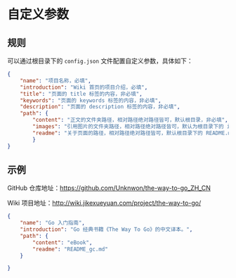# 自定义参数

## 规则

可以通过根目录下的 `config.json` 文件配置自定义参数，具体如下：

```json
{
	"name": "项目名称，必填",
	"introduction": "Wiki 首页的项目介绍，必填",
	"title": "页面的 title 标签的内容，非必填",
	"keywords": "页面的 keywords 标签的内容，非必填",
	"description": "页面的 description 标签的内容，非必填",
	"path": {
		"content": "正文的文件夹路径，相对路径绝对路径皆可，默认根目录，非必填",
		"images": "引用图片的文件夹路径，相对路径绝对路径皆可，默认为根目录下的 images 文件夹，非必填",
		"readme": "关于页面的路径，相对路径绝对路径皆可，默认根目录下的 README.md，非必填"	
		}
}
```

## 示例

GitHub 仓库地址：<https://github.com/Unknwon/the-way-to-go_ZH_CN>   

Wiki 项目地址：<http://wiki.jikexueyuan.com/project/the-way-to-go/>   

```json
{
	"name": "Go 入门指南",
	"introduction": "Go 经典书籍《The Way To Go》的中文译本。",
	"path": {
		"content": "eBook",
		"readme": "README_gc.md"
	}

}
```
